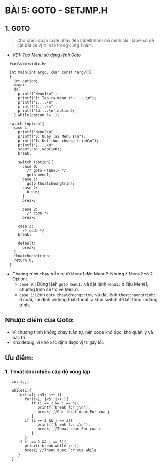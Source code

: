 # BÀI 5: GOTO - SETJMP.H

## 1. GOTO
>Cho phép đoạn code nhảy đến label(nhãn) mà mình chỉ , label có để đặt bất cứ vị trí nào trong cùng 1 hàm.

- _VD1: Tạo Menu sử dụng lệnh Goto_
   
```
  #include<stdio.h>

  int main(int argc, char const *argv[])
  {
    int option;
    menu1:
    do{
      printf("Menu1\n");
      printf("1: Tao ra menu thu ....\n");
      printf("2....\n");
      printf("3....\n");
      printf("%d....\n",option);
    } while(option != 1);

  switch (option){
    case 1:
      printf("Menu2\n");
      printf("0: Quay lai Menu 1\n");
      printf("1: Ket thuc chuong trinh\n");
      printf("2....\n");
      scanf("%d",&option);
      break;
    
      switch (option){
        case 0:
          /* goto <label> */
          goto menu1;
        case 1:
          goto thoatchuongtrinh;
        case 2:
          break;
        }
        break;

        case 2:
          /* code */
        break;

      case 3:
        /* code */
      break;

      default:
        break;         
    }
    thoatchuongtrinh:
    return 0;
  }
```

   - Chương trình chạy tuần tự từ Menu1 đến Menu2. Nhưng ở Menu2 có 2 Option:
      - `case 0:`: Dùng lệnh `goto menu1;` và đặt lệnh `menu1:` ở đầu Menu1, chương trình sẽ trở về Menu1.
      - `case 1`: Lệnh `goto thoatchuongtrinh;` và đặt lệnh `thoatchuongtrinh:` ở cuối, chỉ định chương trình thoát ra khỏi switch để kết thúc chương trình.
  
## Nhược điểm của Goto:
-  Vì chương trình không chạy tuần tự, nên code khó đọc, khó quản lý và bảo trì.
-  Khó debug, vì khó xác định được vị trí gây lỗi.

## Ưu điểm:

### 1. Thoát khỏi nhiều cấp độ vòng lặp

```
   int i,j;

   while(1){
      for(i=1; i<5; i++ ){
         for(j=1; j<5; j++ ){
            if (i == 2 && j == 3){
               printf("break for j\n");
               break; //Chi thoat duoc For cua j 
            }
         if (i == 2 && j == 3){
               printf("break for i\n");
               break; //Thoat duoc For cua i 
            }
         }
      if (i == 2 && j == 3){
         printf("break while \n");
         break; //Thoat duoc For cua while       
      }
   } 
```



















  


